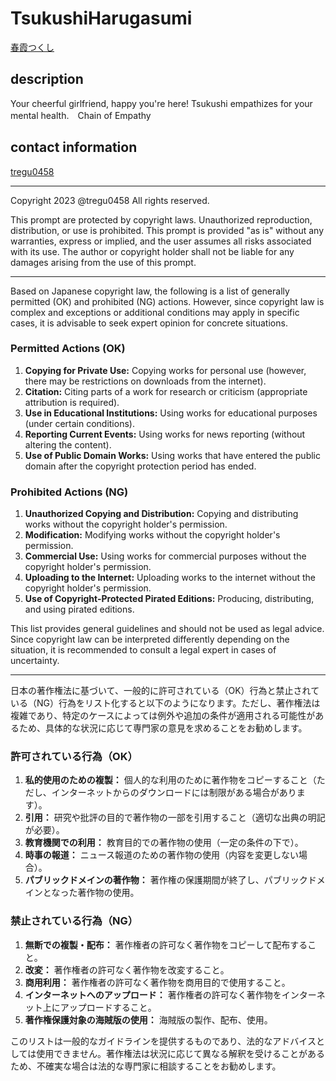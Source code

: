# TsukushiHarugasumi
[春霞つくし](https://chat.openai.com/g/g-l1cAnHy7S-chun-xia-tukusi-tsukushi-harugasumi)

## description
Your cheerful girlfriend, happy you're here! Tsukushi empathizes for your mental health.　Chain of Empathy

## contact information
[tregu0458](https://twitter.com/tregu0458)

---
Copyright 2023 @tregu0458
All rights reserved.

This prompt are protected by copyright laws. Unauthorized reproduction, distribution, or use is prohibited. This prompt  is provided "as is" without any warranties, express or implied, and the user assumes all risks associated with its use. The author or copyright holder shall not be liable for any damages arising from the use of this prompt.

---

Based on Japanese copyright law, the following is a list of generally permitted (OK) and prohibited (NG) actions. However, since copyright law is complex and exceptions or additional conditions may apply in specific cases, it is advisable to seek expert opinion for concrete situations.

### Permitted Actions (OK)

1. **Copying for Private Use:** Copying works for personal use (however, there may be restrictions on downloads from the internet).
2. **Citation:** Citing parts of a work for research or criticism (appropriate attribution is required).
3. **Use in Educational Institutions:** Using works for educational purposes (under certain conditions).
4. **Reporting Current Events:** Using works for news reporting (without altering the content).
5. **Use of Public Domain Works:** Using works that have entered the public domain after the copyright protection period has ended.

### Prohibited Actions (NG)

1. **Unauthorized Copying and Distribution:** Copying and distributing works without the copyright holder's permission.
2. **Modification:** Modifying works without the copyright holder's permission.
3. **Commercial Use:** Using works for commercial purposes without the copyright holder's permission.
4. **Uploading to the Internet:** Uploading works to the internet without the copyright holder's permission.
5. **Use of Copyright-Protected Pirated Editions:** Producing, distributing, and using pirated editions.

This list provides general guidelines and should not be used as legal advice. Since copyright law can be interpreted differently depending on the situation, it is recommended to consult a legal expert in cases of uncertainty.

---

日本の著作権法に基づいて、一般的に許可されている（OK）行為と禁止されている（NG）行為をリスト化すると以下のようになります。ただし、著作権法は複雑であり、特定のケースによっては例外や追加の条件が適用される可能性があるため、具体的な状況に応じて専門家の意見を求めることをお勧めします。

### 許可されている行為（OK）

1. **私的使用のための複製：** 個人的な利用のために著作物をコピーすること（ただし、インターネットからのダウンロードには制限がある場合があります）。
2. **引用：** 研究や批評の目的で著作物の一部を引用すること（適切な出典の明記が必要）。
3. **教育機関での利用：** 教育目的での著作物の使用（一定の条件の下で）。
4. **時事の報道：** ニュース報道のための著作物の使用（内容を変更しない場合）。
5. **パブリックドメインの著作物：** 著作権の保護期間が終了し、パブリックドメインとなった著作物の使用。

### 禁止されている行為（NG）

1. **無断での複製・配布：** 著作権者の許可なく著作物をコピーして配布すること。
2. **改変：** 著作権者の許可なく著作物を改変すること。
3. **商用利用：** 著作権者の許可なく著作物を商用目的で使用すること。
4. **インターネットへのアップロード：** 著作権者の許可なく著作物をインターネット上にアップロードすること。
5. **著作権保護対象の海賊版の使用：** 海賊版の製作、配布、使用。

このリストは一般的なガイドラインを提供するものであり、法的なアドバイスとしては使用できません。著作権法は状況に応じて異なる解釈を受けることがあるため、不確実な場合は法的な専門家に相談することをお勧めします。
